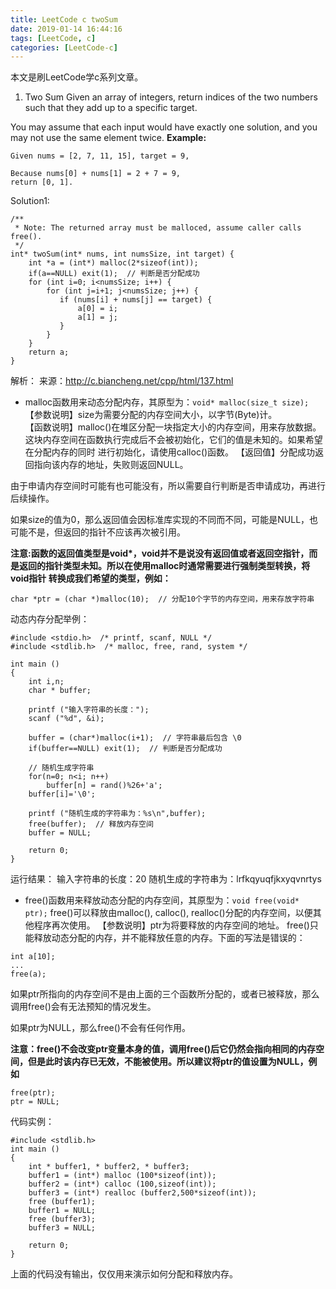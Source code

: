 ```yaml
---
title: LeetCode c twoSum
date: 2019-01-14 16:44:16
tags: [LeetCode, c]
categories: [LeetCode-c]
---
```


本文是刷LeetCode学c系列文章。

1. Two Sum
Given an array of integers, return indices of the two numbers such that they add up to a specific target.

You may assume that each input would have exactly one solution, and you may not use the same element twice.
**Example:**
```
Given nums = [2, 7, 11, 15], target = 9,

Because nums[0] + nums[1] = 2 + 7 = 9,
return [0, 1].
```
Solution1:
```
/**
 * Note: The returned array must be malloced, assume caller calls free().
 */
int* twoSum(int* nums, int numsSize, int target) {
    int *a = (int*) malloc(2*sizeof(int));
    if(a==NULL) exit(1);  // 判断是否分配成功
    for (int i=0; i<numsSize; i++) {
        for (int j=i+1; j<numsSize; j++) {
           if (nums[i] + nums[j] == target) {
               a[0] = i;
               a[1] = j;
           }
        }
    }
    return a;
}

```
解析：
来源：http://c.biancheng.net/cpp/html/137.html  
- malloc函数用来动态分配内存，其原型为：`void* malloc(size_t size);`  
【参数说明】size为需要分配的内存空间大小，以字节(Byte)计。  
【函数说明】malloc()在堆区分配一块指定大小的内存空间，用来存放数据。这块内存空间在函数执行完成后不会被初始化，它们的值是未知的。如果希望在分配内存的同时
进行初始化，请使用calloc()函数。
【返回值】分配成功返回指向该内存的地址，失败则返回NULL。  

由于申请内存空间时可能有也可能没有，所以需要自行判断是否申请成功，再进行后续操作。  

如果size的值为0，那么返回值会因标准库实现的不同而不同，可能是NULL，也可能不是，但返回的指针不应该再次被引用。  

**注意:函数的返回值类型是void\*，void并不是说没有返回值或者返回空指针，而是返回的指针类型未知。所以在使用malloc时通常需要进行强制类型转换，将void指针
转换成我们希望的类型，例如：**
```
char *ptr = (char *)malloc(10);  // 分配10个字节的内存空间，用来存放字符串
```
动态内存分配举例：
```
#include <stdio.h>  /* printf, scanf, NULL */
#include <stdlib.h>  /* malloc, free, rand, system */

int main ()
{
    int i,n;
    char * buffer;

    printf ("输入字符串的长度：");
    scanf ("%d", &i);

    buffer = (char*)malloc(i+1);  // 字符串最后包含 \0
    if(buffer==NULL) exit(1);  // 判断是否分配成功

    // 随机生成字符串
    for(n=0; n<i; n++)
        buffer[n] = rand()%26+'a';
    buffer[i]='\0';

    printf ("随机生成的字符串为：%s\n",buffer);
    free(buffer);  // 释放内存空间
    buffer = NULL;

    return 0;
}
```
运行结果：
输入字符串的长度：20
随机生成的字符串为：lrfkqyuqfjkxyqvnrtys

- free()函数用来释放动态分配的内存空间，其原型为：`void free(void* ptr);`
free()可以释放由malloc(), calloc(), realloc()分配的内存空间，以便其他程序再次使用。
【参数说明】ptr为将要释放的内存空间的地址。
free()只能释放动态分配的内存，并不能释放任意的内存。下面的写法是错误的：
```
int a[10];
...
free(a);
```
如果ptr所指向的内存空间不是由上面的三个函数所分配的，或者已被释放，那么调用free()会有无法预知的情况发生。

如果ptr为NULL，那么free()不会有任何作用。

**注意：free()不会改变ptr变量本身的值，调用free()后它仍然会指向相同的内存空间，但是此时该内存已无效，不能被使用。所以建议将ptr的值设置为NULL，例如**
```
free(ptr);
ptr = NULL;
```
代码实例：
```
#include <stdlib.h>
int main ()
{
    int * buffer1, * buffer2, * buffer3;
    buffer1 = (int*) malloc (100*sizeof(int));
    buffer2 = (int*) calloc (100,sizeof(int));
    buffer3 = (int*) realloc (buffer2,500*sizeof(int));
    free (buffer1);
    buffer1 = NULL;
    free (buffer3);
    buffer3 = NULL;

    return 0;
}
```
上面的代码没有输出，仅仅用来演示如何分配和释放内存。
